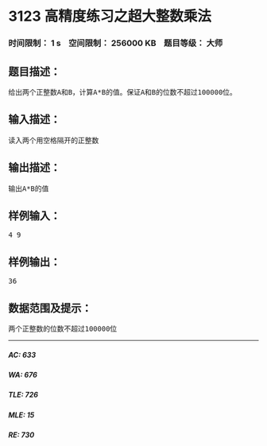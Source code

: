 # 3123 高精度练习之超大整数乘法   
### 时间限制： 1 s&nbsp;&nbsp;&nbsp;&nbsp;空间限制： 256000 KB&nbsp;&nbsp;&nbsp;&nbsp;题目等级： 大师  
## 题目描述：  

<pre>
给出两个正整数A和B，计算A*B的值。保证A和B的位数不超过100000位。
</pre>
  
  
## 输入描述：  

<pre>
读入两个用空格隔开的正整数
</pre>
  
  
## 输出描述：  

<pre>
输出A*B的值
</pre>
  
  
## 样例输入：  

<pre>
4 9
</pre>
  
  
## 样例输出：  

<pre>
36
</pre>
  
  
## 数据范围及提示：  

<pre>
两个正整数的位数不超过100000位
</pre>
  
  
***  

##### AC: 633  
##### WA: 676  
##### TLE: 726  
##### MLE: 15  
##### RE: 730  
